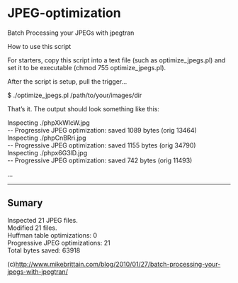 JPEG-optimization
=================

Batch Processing your JPEGs with jpegtran


How to use this script

For starters, copy this script into a text file (such as optimize_jpegs.pl) and set it to be executable (chmod 755 optimize_jpegs.pl).

After the script is setup, pull the trigger…

$ ./optimize_jpegs.pl  /path/to/your/images/dir

That’s it.  The output should look something like this:

Inspecting ./phpXkWlcW.jpg<br/>
 -- Progressive JPEG optimization: saved 1089 bytes (orig 13464)<br/>
Inspecting ./phpCnBRri.jpg<br/>
 -- Progressive JPEG optimization: saved 1155 bytes (orig 34790)<br/>
Inspecting ./phpx6G3lD.jpg<br/>
 -- Progressive JPEG optimization: saved 742 bytes (orig 11493)<br/>

...

----------------------------
  Sumary
----------------------------

  Inspected 21 JPEG files.<br/>
  Modified 21 files.<br/>
  Huffman table optimizations: 0<br/>
  Progressive JPEG optimizations: 21<br/>
  Total bytes saved: 63918<br/>



(c)http://www.mikebrittain.com/blog/2010/01/27/batch-processing-your-jpegs-with-jpegtran/

